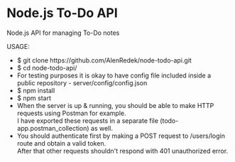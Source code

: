 # Node.js To-Do API
Node.js API for managing To-Do notes

USAGE:
<ul>
<li>$ git clone https://github.com/AlenRedek/node-todo-api.git</li>
<li>$ cd node-todo-api/</li>
<li>For testing purposes it is okay to have config file included inside a public repository - server/config/config.json</li>
<li>$ npm install</li>
<li>$ npm start</li>
<li>When the server is up & running, you should be able to make HTTP requests using Postman for example.<br />
I have exported these requests in a separate file (todo-app.postman_collection) as well.</li>
<li>You should authenticate first by making a POST request to /users/login route and obtain a valid token.<br />After that other requests shouldn't respond with 401 unauthorized error.</li>
</ul>

